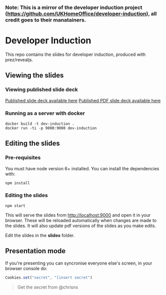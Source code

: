 ### Note: This is a mirror of the developer induction project (https://github.com/UKHomeOffice/developer-induction), all credit goes to their manatainers.

# Developer Induction
This repo contains the slides for developer induction, produced with prez/revealjs.

## Viewing the slides
### Viewing published slide deck
[Published slide deck available here](http://developer-induction.notprod.homeoffice.gov.uk)
[Published PDF slide deck available here](http://developer-induction.notprod.homeoffice.gov.uk/slides.pdf)

### Running as a server with docker
```
docker build -t dev-induction . 
docker run -ti -p 9000:9000 dev-induction
```

## Editing the slides
### Pre-requisites
You must have node version 6+ installed. You can install the dependencies with:
```
npm install
```

### Editing the slides
```
npm start
```
This will serve the slides from [http://localhost:9000](http://localhost:9000) and open it in your browser.
These will be reloaded automatically when changes are made to the slides.
It will also update pdf versions of the slides as you make edits.

Edit the slides in the **slides** folder.


## Presentation mode
If you're presenting you can syncronise everyone else's screen, in your browser console do:
```js
Cookies.set("secret", "[insert secret")
```
> Get the secret from @chrisns
